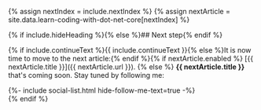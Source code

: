 {% assign nextIndex = include.nextIndex %}
{% assign nextArticle = site.data.learn-coding-with-dot-net-core[nextIndex] %}

{% if include.hideHeading %}{% else %}## Next step{% endif %}

{% if include.continueText %}{{ include.continueText }}{% else %}It is now time to move to the next article:{% endif %}{% if nextArticle.enabled %}
[{{ nextArticle.title }}]({{ nextArticle.url }}).
{% else %}
**{{ nextArticle.title }}** that's coming soon. Stay tuned by following me:
<div class="follow-me-list-horizontal article-next-social">
    {%- include social-list.html hide-follow-me-text=true -%}
</div>
{% endif %}

